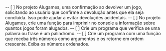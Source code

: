 -- [ ] No projeto Alugames, uma confirmação ao devolver um jogo, solicitando ao usuário que confirme a devolução antes que ela seja concluída. Isso pode ajudar a evitar devoluções acidentais.
-- [ ] No projeto Alugames, crie uma função para imprimir no console a informação sobre quantos jogos foram alugados.
-- [ ] Crie um programa que verifica se uma palavra ou frase é um palíndromo.
-- [ ] Crie um programa com uma função que receba três números como argumentos e os retorne em ordem crescente. Exiba os números ordenados.